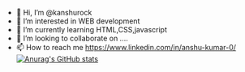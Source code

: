 - 👋 Hi, I’m @kanshurock
- 👀 I’m interested in WEB development
- 🌱 I’m currently learning HTML,CSS,javascript
- 💞️ I’m looking to collaborate on ....
- 📫 How to reach me https://www.linkedin.com/in/anshu-kumar-0/
[![Anurag's GitHub stats](https://github-readme-stats.vercel.app/api?username=anshukumar21)](https://github.com/anuraghazra/github-readme-stats)

<!---
kanshurock/kanshurock is a ✨ special ✨ repository because its `README.md` (this file) appears on your GitHub profile.
You can click the Preview link to take a look at your changes.
--->
